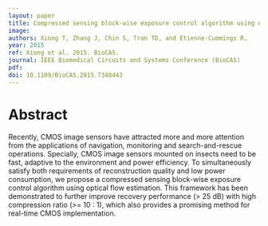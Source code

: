 ```yaml
---
layout: paper
title: Compressed sensing block-wise exposure control algorithm using optical flow estimation
image:
authors: Xiong T, Zhang J, Chin S, Tran TD, and Etienne-Cummings R.
year: 2015
ref: Xiong et al. 2015. BioCAS.
journal: IEEE Biomedical Circuits and Systems Conference (BioCAS)
pdf:
doi: 10.1109/BioCAS.2015.7348443
---
```


# Abstract
Recently, CMOS image sensors have attracted more and more attention from the applications of navigation, monitoring and search-and-rescue operations. Specially, CMOS image sensors mounted on insects need to be fast, adaptive to the environment and power efficiency. To simultaneously satisfy both requirements of reconstruction quality and low power consumption, we propose a compressed sensing block-wise exposure control algorithm using optical flow estimation. This framework has been demonstrated to further improve recovery performance (> 25 dB) with high compression ratio (>= 10 : 1), which also provides a promising method for real-time CMOS implementation.
